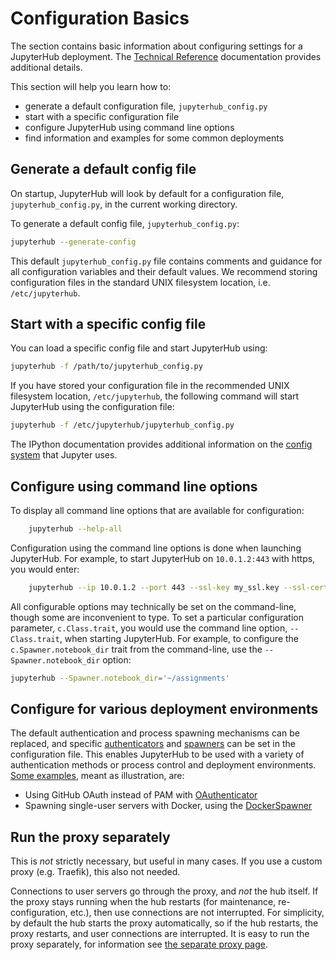 # Configuration Basics

The section contains basic information about configuring settings for a JupyterHub
deployment. The [Technical Reference](../reference/index)
documentation provides additional details.

This section will help you learn how to:

- generate a default configuration file, `jupyterhub_config.py`
- start with a specific configuration file
- configure JupyterHub using command line options
- find information and examples for some common deployments

## Generate a default config file

On startup, JupyterHub will look by default for a configuration file,
`jupyterhub_config.py`, in the current working directory.

To generate a default config file, `jupyterhub_config.py`:

```bash
jupyterhub --generate-config
```

This default `jupyterhub_config.py` file contains comments and guidance for all
configuration variables and their default values. We recommend storing
configuration files in the standard UNIX filesystem location, i.e.
`/etc/jupyterhub`.

## Start with a specific config file

You can load a specific config file and start JupyterHub using:

```bash
jupyterhub -f /path/to/jupyterhub_config.py
```

If you have stored your configuration file in the recommended UNIX filesystem
location, `/etc/jupyterhub`, the following command will start JupyterHub using
the configuration file:

```bash
jupyterhub -f /etc/jupyterhub/jupyterhub_config.py
```

The IPython documentation provides additional information on the
[config system](http://ipython.readthedocs.io/en/stable/development/config)
that Jupyter uses.

## Configure using command line options

To display all command line options that are available for configuration:

```bash
    jupyterhub --help-all
```

Configuration using the command line options is done when launching JupyterHub.
For example, to start JupyterHub on ``10.0.1.2:443`` with https, you
would enter:

```bash
    jupyterhub --ip 10.0.1.2 --port 443 --ssl-key my_ssl.key --ssl-cert my_ssl.cert
```

All configurable options may technically be set on the command-line,
though some are inconvenient to type. To set a particular configuration
parameter, `c.Class.trait`, you would use the command line option,
`--Class.trait`, when starting JupyterHub. For example, to configure the
`c.Spawner.notebook_dir` trait from the command-line, use the
`--Spawner.notebook_dir` option:

```bash
jupyterhub --Spawner.notebook_dir='~/assignments'
```

## Configure for various deployment environments

The default authentication and process spawning mechanisms can be replaced, and
specific [authenticators](./authenticators-users-basics) and
[spawners](./spawners-basics) can be set in the configuration file.
This enables JupyterHub to be used with a variety of authentication methods or
process control and deployment environments. [Some examples](../reference/config-examples),
meant as illustration, are:

- Using GitHub OAuth instead of PAM with [OAuthenticator](https://github.com/jupyterhub/oauthenticator)
- Spawning single-user servers with Docker, using the [DockerSpawner](https://github.com/jupyterhub/dockerspawner)

## Run the proxy separately

This is *not* strictly necessary, but useful in many cases.  If you
use a custom proxy (e.g. Traefik), this also not needed.

Connections to user servers go through the proxy, and *not* the hub
itself.  If the proxy stays running when the hub restarts (for
maintenance, re-configuration, etc.), then use connections are not
interrupted.  For simplicity, by default the hub starts the proxy
automatically, so if the hub restarts, the proxy restarts, and user
connections are interrupted.  It is easy to run the proxy separately,
for information see [the separate proxy page](../reference/separate-proxy).
